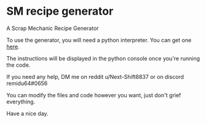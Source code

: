 # SM recipe generator
A Scrap Mechanic Recipe Generator

To use the generator, you will need a python interpreter. You can get one [here](https://www.python.org).

The instructions will be displayed in the python console once you're running the code.

If you need any help, DM me on reddit u/Next-Shift8837 or on discord remidu64#0656

You can modify the files and code however you want, just don't grief everything.

Have a nice day.
